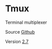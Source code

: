 # Tmux

Terminal multiplexer

Source [Github](https://github.com/tmux/tmux)

Version [2.7](https://github.com/tmux/tmux/releases/tag/2.7)
